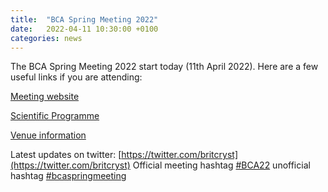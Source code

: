 ```yaml
---
title:  "BCA Spring Meeting 2022"
date:   2022-04-11 10:30:00 +0100
categories: news
---
```


The BCA Spring Meeting 2022 start today (11th April 2022). Here are a few useful links if you are attending:

[Meeting website](https://registrations.hg3conferences.co.uk/hg3/frontend/reg/thome.csp?pageID=73158&ef_sel_menu=1641&eventID=201)

[Scientific Programme](https://registrations.hg3conferences.co.uk/hg3/frontend/reg/tOtherPage.csp?pageID=72914&ef_sel_menu=1733&eventID=201)

[Venue information](https://registrations.hg3conferences.co.uk/hg3/frontend/reg/tOtherPage.csp?pageID=73562&ef_sel_menu=1651&eventID=201)

Latest updates on twitter: [https://twitter.com/britcryst](https://twitter.com/britcryst) Official meeting hashtag [#BCA22](https://twitter.com/hashtag/BCA22) unofficial hashtag [#bcaspringmeeting](https://twitter.com/search?q=%23bcaspringmeeting)  

